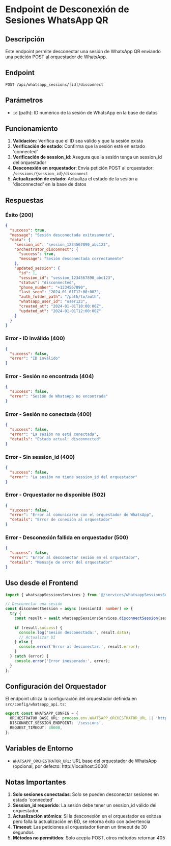 # Endpoint de Desconexión de Sesiones WhatsApp QR

## Descripción

Este endpoint permite desconectar una sesión de WhatsApp QR enviando una petición POST al orquestador de WhatsApp.

## Endpoint

```
POST /api/whatsapp_sessions/[id]/disconnect
```

## Parámetros

- `id` (path): ID numérico de la sesión de WhatsApp en la base de datos

## Funcionamiento

1. **Validación**: Verifica que el ID sea válido y que la sesión exista
2. **Verificación de estado**: Confirma que la sesión esté en estado 'connected'
3. **Verificación de session_id**: Asegura que la sesión tenga un session_id del orquestador
4. **Desconexión en orquestador**: Envía petición POST al orquestador: `/sessions/{session_id}/disconnect`
5. **Actualización de estado**: Actualiza el estado de la sesión a 'disconnected' en la base de datos

## Respuestas

### Éxito (200)

```json
{
  "success": true,
  "message": "Sesión desconectada exitosamente",
  "data": {
    "session_id": "session_1234567890_abc123",
    "orchestrator_disconnect": {
      "success": true,
      "message": "Sesión desconectada correctamente"
    },
    "updated_session": {
      "id": 1,
      "session_id": "session_1234567890_abc123",
      "status": "disconnected",
      "phone_number": "+1234567890",
      "last_seen": "2024-01-01T12:00:00Z",
      "auth_folder_path": "/path/to/auth",
      "whatsapp_user_id": "user123",
      "created_at": "2024-01-01T10:00:00Z",
      "updated_at": "2024-01-01T12:00:00Z"
    }
  }
}
```

### Error - ID inválido (400)

```json
{
  "success": false,
  "error": "ID inválido"
}
```

### Error - Sesión no encontrada (404)

```json
{
  "success": false,
  "error": "Sesión de WhatsApp no encontrada"
}
```

### Error - Sesión no conectada (400)

```json
{
  "success": false,
  "error": "La sesión no está conectada",
  "details": "Estado actual: disconnected"
}
```

### Error - Sin session_id (400)

```json
{
  "success": false,
  "error": "La sesión no tiene session_id del orquestador"
}
```

### Error - Orquestador no disponible (502)

```json
{
  "success": false,
  "error": "Error al comunicarse con el orquestador de WhatsApp",
  "details": "Error de conexión al orquestador"
}
```

### Error - Desconexión fallida en orquestador (500)

```json
{
  "success": false,
  "error": "Error al desconectar sesión en el orquestador",
  "details": "Mensaje de error del orquestador"
}
```

## Uso desde el Frontend

```typescript
import { whatsappSessionsServices } from '@/services/whatsappSessionsServices';

// Desconectar una sesión
const disconnectSession = async (sessionId: number) => {
  try {
    const result = await whatsappSessionsServices.disconnectSession(sessionId);
    
    if (result.success) {
      console.log('Sesión desconectada:', result.data);
      // Actualizar UI
    } else {
      console.error('Error al desconectar:', result.error);
    }
  } catch (error) {
    console.error('Error inesperado:', error);
  }
};
```

## Configuración del Orquestador

El endpoint utiliza la configuración del orquestador definida en `src/config/whatsapp_api.ts`:

```typescript
export const WHATSAPP_CONFIG = {
  ORCHESTRATOR_BASE_URL: process.env.WHATSAPP_ORCHESTRATOR_URL || 'http://localhost:3000',
  DISCONNECT_SESSION_ENDPOINT: '/sessions',
  REQUEST_TIMEOUT: 30000,
};
```

## Variables de Entorno

- `WHATSAPP_ORCHESTRATOR_URL`: URL base del orquestador de WhatsApp (opcional, por defecto: http://localhost:3000)

## Notas Importantes

1. **Solo sesiones conectadas**: Solo se pueden desconectar sesiones en estado 'connected'
2. **Session_id requerido**: La sesión debe tener un session_id válido del orquestador
3. **Actualización atómica**: Si la desconexión en el orquestador es exitosa pero falla la actualización en BD, se retorna éxito con advertencia
4. **Timeout**: Las peticiones al orquestador tienen un timeout de 30 segundos
5. **Métodos no permitidos**: Solo acepta POST, otros métodos retornan 405
